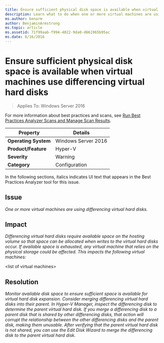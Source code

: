 ```yaml
---
title: Ensure sufficient physical disk space is available when virtual machines use differencing virtual hard disks
description: Learn what to do when one or more virtual machines are using differencing virtual hard disks.
ms.author: benarm
author: BenjaminArmstrong
ms.topic: article
ms.assetid: 71f99aab-f994-4022-9da0-d661965b95ac
ms.date: 8/16/2016
---
```

# Ensure sufficient physical disk space is available when virtual machines use differencing virtual hard disks

>Applies To: Windows Server 2016

For more information about best practices and scans, see [Run Best Practices Analyzer Scans and Manage Scan Results](/previous-versions/windows/it-pro/windows-server-2012-R2-and-2012/hh831400(v=ws.11)).

|Property|Details|
|-|-|
|**Operating System**|Windows Server 2016|
|**Product/Feature**|Hyper-V|
|**Severity**|Warning|
|**Category**|Configuration|

In the following sections, italics indicates UI text that appears in the Best Practices Analyzer tool for this issue.

## Issue
*One or more virtual machines are using differencing virtual hard disks.*

## Impact
*Differencing virtual hard disks require available space on the hosting volume so that space can be allocated when writes to the virtual hard disks occur. If available space is exhausted, any virtual machine that relies on the physical storage could be affected. This impacts the following virtual machines:*

\<list of virtual machines>

## Resolution
*Monitor available disk space to ensure sufficient space is available for virtual hard disk expansion. Consider merging differencing virtual hard disks into their parent. In Hyper-V Manager, inspect the differencing disk to determine the parent virtual hard disk. If you merge a differencing disk to a parent disk that is shared by other differencing disks, that action will corrupt the relationship between the other differencing disks and the parent disk, making them unusable. After verifying that the parent virtual hard disk is not shared, you can use the Edit Disk Wizard to merge the differencing disk to the parent virtual hard disk.*